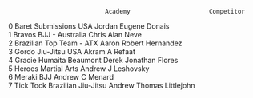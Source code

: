                               Academy                      Competitor
0       Baret Submissions USA                Jordan Eugene Donais     
1       Bravos BJJ - Australia               Chris Alan Neve          
2       Brazilian Top Team - ATX             Aaron Robert Hernandez   
3       Gordo Jiu-Jitsu USA                  Akram A Refaat           
4       Gracie Humaita Beaumont              Derek Jonathan Flores    
5       Heroes Martial Arts                  Andrew J Leshovsky       
6       Meraki BJJ                           Andrew C Menard          
7       Tick Tock Brazilian Jiu-Jitsu        Andrew Thomas Littlejohn 
